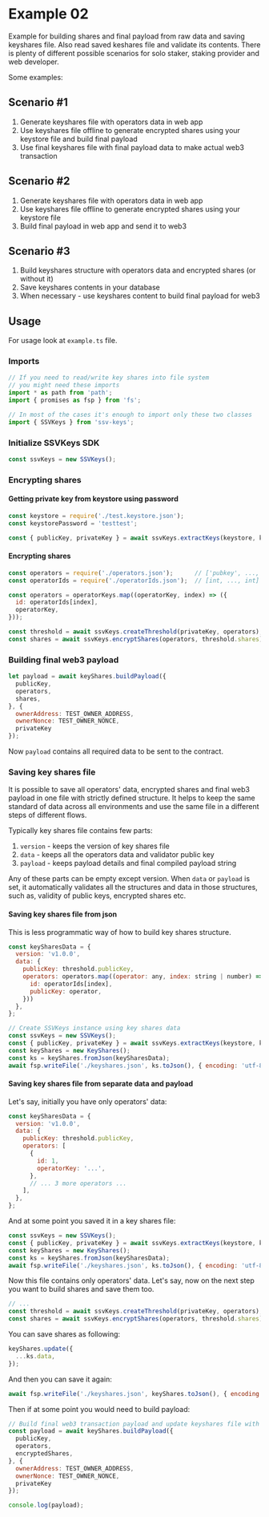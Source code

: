 # Example 02

Example for building shares and final payload from raw data and saving keyshares file.
Also read saved keshares file and validate its contents.
There is plenty of different possible scenarios for solo staker, staking provider and web developer.

Some examples:

## Scenario #1
1. Generate keyshares file with operators data in web app
2. Use keyshares file offline to generate encrypted shares using your keystore file and build final payload
3. Use final keyshares file with final payload data to make actual web3 transaction

## Scenario #2
1. Generate keyshares file with operators data in web app
2. Use keyshares file offline to generate encrypted shares using your keystore file
3. Build final payload in web app and send it to web3

## Scenario #3
1. Build keyshares structure with operators data and encrypted shares (or without it)
2. Save keyshares contents in your database
3. When necessary - use keyshares content to build final payload for web3

## Usage

For usage look at `example.ts` file.

### Imports

```javascript
// If you need to read/write key shares into file system
// you might need these imports
import * as path from 'path';
import { promises as fsp } from 'fs';

// In most of the cases it's enough to import only these two classes
import { SSVKeys } from 'ssv-keys';
```

### Initialize SSVKeys SDK

```javascript
const ssvKeys = new SSVKeys();
```

### Encrypting shares

#### Getting private key from keystore using password

```javascript
const keystore = require('./test.keystore.json');
const keystorePassword = 'testtest';

const { publicKey, privateKey } = await ssvKeys.extractKeys(keystore, keystorePassword);
```

#### Encrypting shares

```javascript
const operators = require('./operators.json');      // ['pubkey', ..., 'pubkey']
const operatorIds = require('./operatorIds.json');  // [int, ..., int]

const operators = operatorKeys.map((operatorKey, index) => ({
  id: operatorIds[index],
  operatorKey,
}));

const threshold = await ssvKeys.createThreshold(privateKey, operators);
const shares = await ssvKeys.encryptShares(operators, threshold.shares);
```

### Building final web3 payload

```javascript
let payload = await keyShares.buildPayload({
  publicKey,
  operators,
  shares,
}, {
  ownerAddress: TEST_OWNER_ADDRESS,
  ownerNonce: TEST_OWNER_NONCE,
  privateKey
});
```

Now `payload` contains all required data to be sent to the contract.

### Saving key shares file

It is possible to save all operators' data, encrypted shares and final web3 payload
in one file with strictly defined structure.
It helps to keep the same standard of data across all environments and use the same file
in a different steps of different flows.

Typically key shares file contains few parts:
1. `version` - keeps the version of key shares file
2. `data` - keeps all the operators data and validator public key
3. `payload` - keeps payload details and final compiled payload string

Any of these parts can be empty except version.
When `data` or `payload` is set, it automatically validates all the structures
and data in those structures, such as, validity of public keys, encrypted shares etc.

#### Saving key shares file from json

This is less programmatic way of how to build key shares structure.

```javascript
const keySharesData = {
  version: 'v1.0.0',
  data: {
    publicKey: threshold.publicKey,
    operators: operators.map((operator: any, index: string | number) => ({
      id: operatorIds[index],
      publicKey: operator,
    }))
  },
};

// Create SSVKeys instance using key shares data
const ssvKeys = new SSVKeys();
const { publicKey, privateKey } = await ssvKeys.extractKeys(keystore, keystorePassword);
const keyShares = new KeyShares();
const ks = keyShares.fromJson(keySharesData);
await fsp.writeFile('./keyshares.json', ks.toJson(), { encoding: 'utf-8' });
```

#### Saving key shares file from separate data and payload

Let's say, initially you have only operators' data:

```javascript
const keySharesData = {
  version: 'v1.0.0',
  data: {
    publicKey: threshold.publicKey,
    operators: [
      {
        id: 1,
        operatorKey: '...',
      },
      // ... 3 more operators ...
    ],
  },
};
```

And at some point you saved it in a key shares file:

```javascript
const ssvKeys = new SSVKeys();
const { publicKey, privateKey } = await ssvKeys.extractKeys(keystore, keystorePassword);
const keyShares = new KeyShares();
const ks = keyShares.fromJson(keySharesData);
await fsp.writeFile('./keyshares.json', ks.toJson(), { encoding: 'utf-8' });
```

Now this file contains only operators' data.
Let's say, now on the next step you want to build shares and save them too.


```javascript
// ...
const threshold = await ssvKeys.createThreshold(privateKey, operators);
const shares = await ssvKeys.encryptShares(operators, threshold.shares);
```

You can save shares as following:

```javascript
keyShares.update({
  ...ks.data,
});
```

And then you can save it again:

```javascript
await fsp.writeFile('./keyshares.json', keyShares.toJson(), { encoding: 'utf-8' });
```

Then if at some point you would need to build payload:

```javascript
// Build final web3 transaction payload and update keyshares file with payload data
const payload = await keyShares.buildPayload({
  publicKey,
  operators,
  encryptedShares,
}, {
  ownerAddress: TEST_OWNER_ADDRESS,
  ownerNonce: TEST_OWNER_NONCE,
  privateKey
});

console.log(payload);
```
